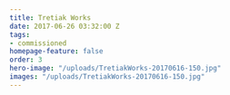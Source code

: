 ```yaml
---
title: Tretiak Works
date: 2017-06-26 03:32:00 Z
tags:
- commissioned
homepage-feature: false
order: 3
hero-image: "/uploads/TretiakWorks-20170616-150.jpg"
images: "/uploads/TretiakWorks-20170616-150.jpg"
---
```

